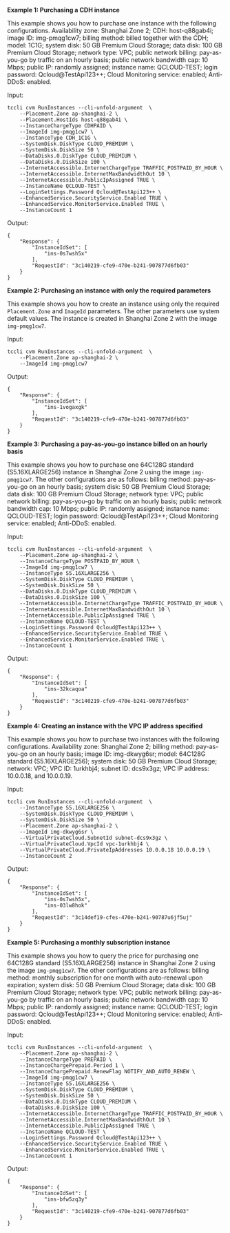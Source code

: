 **Example 1: Purchasing a CDH instance**

This example shows you how to purchase one instance with the following configurations. Availability zone: Shanghai Zone 2; CDH: host-q88gab4i; image ID: img-pmqg1cw7; billing method: billed together with the CDH; model: 1C1G; system disk: 50 GB Premium Cloud Storage; data disk: 100 GB Premium Cloud Storage; network type: VPC; public network billing: pay-as-you-go by traffic on an hourly basis; public network bandwidth cap: 10 Mbps; public IP: randomly assigned; instance name: QCLOUD-TEST; login password: Qcloud@TestApi123++; Cloud Monitoring service: enabled; Anti-DDoS: enabled.

Input: 

```
tccli cvm RunInstances --cli-unfold-argument  \
    --Placement.Zone ap-shanghai-2 \
    --Placement.HostIds host-q88gab4i \
    --InstanceChargeType CDHPAID \
    --ImageId img-pmqg1cw7 \
    --InstanceType CDH_1C1G \
    --SystemDisk.DiskType CLOUD_PREMIUM \
    --SystemDisk.DiskSize 50 \
    --DataDisks.0.DiskType CLOUD_PREMIUM \
    --DataDisks.0.DiskSize 100 \
    --InternetAccessible.InternetChargeType TRAFFIC_POSTPAID_BY_HOUR \
    --InternetAccessible.InternetMaxBandwidthOut 10 \
    --InternetAccessible.PublicIpAssigned TRUE \
    --InstanceName QCLOUD-TEST \
    --LoginSettings.Password Qcloud@TestApi123++ \
    --EnhancedService.SecurityService.Enabled TRUE \
    --EnhancedService.MonitorService.Enabled TRUE \
    --InstanceCount 1
```

Output: 
```
{
    "Response": {
        "InstanceIdSet": [
            "ins-0s7wsh5x"
        ],
        "RequestId": "3c140219-cfe9-470e-b241-907877d6fb03"
    }
}
```

**Example 2: Purchasing an instance with only the required parameters**

This example shows you how to create an instance using only the required `Placement.Zone` and `ImageId` parameters. The other parameters use system default values. The instance is created in Shanghai Zone 2 with the image `img-pmqg1cw7`.

Input: 

```
tccli cvm RunInstances --cli-unfold-argument  \
    --Placement.Zone ap-shanghai-2 \
    --ImageId img-pmqg1cw7
```

Output: 
```
{
    "Response": {
        "InstanceIdSet": [
            "ins-1vogaxgk"
        ],
        "RequestId": "3c140219-cfe9-470e-b241-907877d6fb03"
    }
}
```

**Example 3: Purchasing a pay-as-you-go instance billed on an hourly basis**

This example shows you how to purchase one 64C128G standard (S5.16XLARGE256) instance in Shanghai Zone 2 using the image `img-pmqg1cw7`. The other configurations are as follows: billing method: pay-as-you-go on an hourly basis; system disk: 50 GB Premium Cloud Storage; data disk: 100 GB Premium Cloud Storage; network type: VPC; public network billing: pay-as-you-go by traffic on an hourly basis; public network bandwidth cap: 10 Mbps; public IP: randomly assigned; instance name: QCLOUD-TEST; login password: Qcloud@TestApi123++; Cloud Monitoring service: enabled; Anti-DDoS: enabled.

Input: 

```
tccli cvm RunInstances --cli-unfold-argument  \
    --Placement.Zone ap-shanghai-2 \
    --InstanceChargeType POSTPAID_BY_HOUR \
    --ImageId img-pmqg1cw7 \
    --InstanceType S5.16XLARGE256 \
    --SystemDisk.DiskType CLOUD_PREMIUM \
    --SystemDisk.DiskSize 50 \
    --DataDisks.0.DiskType CLOUD_PREMIUM \
    --DataDisks.0.DiskSize 100 \
    --InternetAccessible.InternetChargeType TRAFFIC_POSTPAID_BY_HOUR \
    --InternetAccessible.InternetMaxBandwidthOut 10 \
    --InternetAccessible.PublicIpAssigned TRUE \
    --InstanceName QCLOUD-TEST \
    --LoginSettings.Password Qcloud@TestApi123++ \
    --EnhancedService.SecurityService.Enabled TRUE \
    --EnhancedService.MonitorService.Enabled TRUE \
    --InstanceCount 1
```

Output: 
```
{
    "Response": {
        "InstanceIdSet": [
            "ins-32kcaqoa"
        ],
        "RequestId": "3c140219-cfe9-470e-b241-907877d6fb03"
    }
}
```

**Example 4: Creating an instance with the VPC IP address specified**

This example shows you how to purchase two instances with the following configurations. Availability zone: Shanghai Zone 2; billing method: pay-as-you-go on an hourly basis; image ID: img-dkwyg6sr; model: 64C128G standard (S5.16XLARGE256); system disk: 50 GB Premium Cloud Storage; network: VPC; VPC ID: 1urkhbj4; subnet ID: dcs9x3gz; VPC IP address: 10.0.0.18, and 10.0.0.19.

Input: 

```
tccli cvm RunInstances --cli-unfold-argument  \
    --InstanceType S5.16XLARGE256 \
    --SystemDisk.DiskType CLOUD_PREMIUM \
    --SystemDisk.DiskSize 50 \
    --Placement.Zone ap-shanghai-2 \
    --ImageId img-dkwyg6sr \
    --VirtualPrivateCloud.SubnetId subnet-dcs9x3gz \
    --VirtualPrivateCloud.VpcId vpc-1urkhbj4 \
    --VirtualPrivateCloud.PrivateIpAddresses 10.0.0.18 10.0.0.19 \
    --InstanceCount 2
```

Output: 
```
{
    "Response": {
        "InstanceIdSet": [
            "ins-0s7wsh5x",
            "ins-03lw8hok"
        ],
        "RequestId": "3c14def19-cfes-470e-b241-90787u6jf5uj"
    }
}
```

**Example 5: Purchasing a monthly subscription instance**

This example shows you how to query the price for purchasing one 64C128G standard (S5.16XLARGE256) instance in Shanghai Zone 2 using the image `img-pmqg1cw7`. The other configurations are as follows: billing method: monthly subscription for one month with auto-renewal upon expiration; system disk: 50 GB Premium Cloud Storage; data disk: 100 GB Premium Cloud Storage; network type: VPC; public network billing: pay-as-you-go by traffic on an hourly basis; public network bandwidth cap: 10 Mbps; public IP: randomly assigned; instance name: QCLOUD-TEST; login password: Qcloud@TestApi123++; Cloud Monitoring service: enabled; Anti-DDoS: enabled.

Input: 

```
tccli cvm RunInstances --cli-unfold-argument  \
    --Placement.Zone ap-shanghai-2 \
    --InstanceChargeType PREPAID \
    --InstanceChargePrepaid.Period 1 \
    --InstanceChargePrepaid.RenewFlag NOTIFY_AND_AUTO_RENEW \
    --ImageId img-pmqg1cw7 \
    --InstanceType S5.16XLARGE256 \
    --SystemDisk.DiskType CLOUD_PREMIUM \
    --SystemDisk.DiskSize 50 \
    --DataDisks.0.DiskType CLOUD_PREMIUM \
    --DataDisks.0.DiskSize 100 \
    --InternetAccessible.InternetChargeType TRAFFIC_POSTPAID_BY_HOUR \
    --InternetAccessible.InternetMaxBandwidthOut 10 \
    --InternetAccessible.PublicIpAssigned TRUE \
    --InstanceName QCLOUD-TEST \
    --LoginSettings.Password Qcloud@TestApi123++ \
    --EnhancedService.SecurityService.Enabled TRUE \
    --EnhancedService.MonitorService.Enabled TRUE \
    --InstanceCount 1
```

Output: 
```
{
    "Response": {
        "InstanceIdSet": [
            "ins-bfw5zq3y"
        ],
        "RequestId": "3c140219-cfe9-470e-b241-907877d6fb03"
    }
}
```

